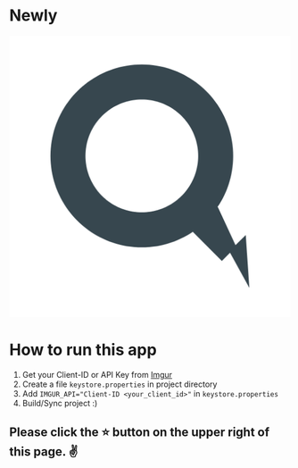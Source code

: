 # Newly

![App Icon](https://raw.githubusercontent.com/pramodbharti/Newly/master/images/app_icon.png)

# How to run this app
1. Get your Client-ID or API Key from [Imgur](https://api.imgur.com/)
2. Create a file `keystore.properties` in project directory
3. Add `IMGUR_API="Client-ID <your_client_id>"` in `keystore.properties`
4. Build/Sync project :)

## Please click the :star: button on the upper right of this page. :v:


